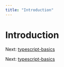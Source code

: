 ```yaml
---
title: "Introduction"
---
```


# Introduction

Next: [typescript-basics](typescript-basics.md)

Next: [typescript-basics](typescript-basics.md)
